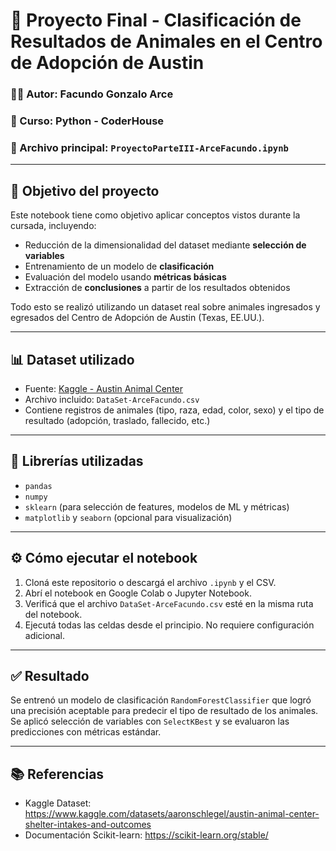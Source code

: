 # 🐶 Proyecto Final - Clasificación de Resultados de Animales en el Centro de Adopción de Austin

### 👨‍💻 Autor: Facundo Gonzalo Arce  
### 🏫 Curso: Python - CoderHouse  
### 📁 Archivo principal: `ProyectoParteIII-ArceFacundo.ipynb`

---

## 📌 Objetivo del proyecto

Este notebook tiene como objetivo aplicar conceptos vistos durante la cursada, incluyendo:

- Reducción de la dimensionalidad del dataset mediante **selección de variables**
- Entrenamiento de un modelo de **clasificación**
- Evaluación del modelo usando **métricas básicas**
- Extracción de **conclusiones** a partir de los resultados obtenidos

Todo esto se realizó utilizando un dataset real sobre animales ingresados y egresados del Centro de Adopción de Austin (Texas, EE.UU.).

---

## 📊 Dataset utilizado

- Fuente: [Kaggle - Austin Animal Center](https://www.kaggle.com/datasets/aaronschlegel/austin-animal-center-shelter-intakes-and-outcomes)
- Archivo incluido: `DataSet-ArceFacundo.csv`
- Contiene registros de animales (tipo, raza, edad, color, sexo) y el tipo de resultado (adopción, traslado, fallecido, etc.)

---

## 🧰 Librerías utilizadas

- `pandas`
- `numpy`
- `sklearn` (para selección de features, modelos de ML y métricas)
- `matplotlib` y `seaborn` (opcional para visualización)

---

## ⚙️ Cómo ejecutar el notebook

1. Cloná este repositorio o descargá el archivo `.ipynb` y el CSV.
2. Abrí el notebook en Google Colab o Jupyter Notebook.
3. Verificá que el archivo `DataSet-ArceFacundo.csv` esté en la misma ruta del notebook.
4. Ejecutá todas las celdas desde el principio. No requiere configuración adicional.

---

## ✅ Resultado

Se entrenó un modelo de clasificación `RandomForestClassifier` que logró una precisión aceptable para predecir el tipo de resultado de los animales. Se aplicó selección de variables con `SelectKBest` y se evaluaron las predicciones con métricas estándar.

---

## 📚 Referencias

- Kaggle Dataset: https://www.kaggle.com/datasets/aaronschlegel/austin-animal-center-shelter-intakes-and-outcomes
- Documentación Scikit-learn: https://scikit-learn.org/stable/
